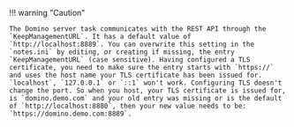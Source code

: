 <!-- prettier-ignore -->
!!! warning "Caution"

    The Domino server task communicates with the REST API through the `KeepManagementURL`. It has a default value of `http://localhost:8889`. You can overwrite this setting in the `notes.ini` by editing, or creating if missing, the entry `KeepManagementURL` (case sensitive). Having configured a TLS certificate, you need to make sure the entry starts with `https://` and uses the host name your TLS certificate has been issued for. `localhost`, `127.0.0.1` or `::1` won't work. Configuring TLS doesn't change the port. So when you host, your TLS certificate is issued for, is `domino.demo.com` and your old entry was missing or is the default of `http://localhost:8880`, then your new value needs to be: `https://domino.demo.com:8889`. 
    
    
    
<!--For more information, see [Domino REST API task](../../references/usingdominorestapi/restapitask.md) and [ports](../../howto/production/prodports.md).-->
